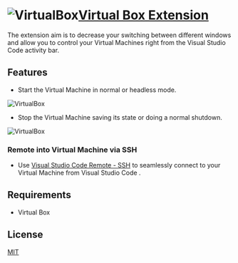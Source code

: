 # ![VirtualBox](images/virtualbox-icon.png)[Virtual Box Extension](https://marketplace.visualstudio.com/items?itemName=acherkashin.virtualbox-extension#overview)

The extension aim is to decrease your switching between different windows and allow you to control your Virtual Machines right from the Visual Studio Code activity bar.

## Features

- Start the Virtual Machine in normal or headless mode.

![VirtualBox](images/running-vm.gif)

- Stop the Virtual Machine saving its state or doing a normal shutdown.

![VirtualBox](images/stopping-vm.gif)

### Remote into Virtual Machine via SSH

- Use [Visual Studio Code Remote - SSH](https://marketplace.visualstudio.com/items?itemName=ms-vscode-remote.remote-ssh) to seamlessly connect to your Virtual Machine from Visual Studio Code .

## Requirements

- Virtual Box

## License

[MIT](LICENSE)
